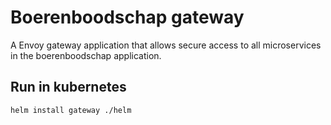 # Boerenboodschap gateway

A Envoy gateway application that allows secure access to all microservices in the boerenboodschap application.

## Run in kubernetes

```bash
helm install gateway ./helm
```
